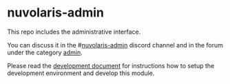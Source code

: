 <!--
  ~ Licensed to the Apache Software Foundation (ASF) under one
  ~ or more contributor license agreements.  See the NOTICE file
  ~ distributed with this work for additional information
  ~ regarding copyright ownership.  The ASF licenses this file
  ~ to you under the Apache License, Version 2.0 (the
  ~ "License"); you may not use this file except in compliance
  ~ with the License.  You may obtain a copy of the License at
  ~
  ~   http://www.apache.org/licenses/LICENSE-2.0
  ~
  ~ Unless required by applicable law or agreed to in writing,
  ~ software distributed under the License is distributed on an
  ~ "AS IS" BASIS, WITHOUT WARRANTIES OR CONDITIONS OF ANY
  ~ KIND, either express or implied.  See the License for the
  ~ specific language governing permissions and limitations
  ~ under the License.
  ~
-->
# nuvolaris-admin

This repo includes the administrative interface.

You can discuss it in the #[nuvolaris-admin](https://discord.gg/TfhXXxqXzj) discord channel and in the forum under the category [admin](https://github.com/nuvolaris/nuvolaris/discussions/categories/admin).

Please read the [development document](https://github.com/nuvolaris/nuvolaris/blob/main/docs/DEVEL.md) for instructions how to setup the development environment and develop this module.


